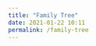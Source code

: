 ```yaml
---
title: "Family Tree"
date: 2021-01-22 10:11
permalink: /family-tree
---
```


<div id="chart_div" style="width: 140%; height: 140%;"></div>

<script type="text/javascript" src="https://www.gstatic.com/charts/loader.js">
</script>
<script type="text/javascript">
      google.charts.load('current', {packages:["orgchart"]});
      google.charts.setOnLoadCallback(drawChart);

      function drawChart() {
        var data = new google.visualization.DataTable();
        data.addColumn('string', 'Name');
        data.addColumn('string', 'Descendent');
        data.addColumn('string', 'ToolTip');

        // For each orgchart box, provide the name, manager, and tooltip to show.
        data.addRows([
['Henry J Horney 1920-2001','','US'],
['Marion C Beringer 1920-2019','','US'],
['Phillip Lee Horney 1991-2963','Henry J Horney 1920-2001','US'],
['Edith Allene Barnes 1881-1936','Henry J Horney 1920-2001','US'],
['Joel T Horney 1849-1929','Phillip Lee Horney 1991-2963',''],
['Jennie Lawrence 1854-1912','Phillip Lee Horney 1991-2963',''],
['Henry Allan Barnes 1843-','Edith Allene Barnes 1881-1936',''],
['Laura C Sloats 1851-1918','Edith Allene Barnes 1881-1936',''],
['Charles Nikolas Beringer 1884-1944','Marion C Beringer 1920-2019',''],
['Cecilia Elizabeth Haas 1892-1985','Marion C Beringer 1920-2019',''],
['Nikolas Beringer 1856-1916','Charles Nikolas Beringer 1884-1944','France'],
['Catherina Frising 1859-1946','Charles Nikolas Beringer 1884-1944','Luxembourg'],
['Joseph J Haas 1863-1932','Cecilia Elizabeth Haas 1892-1985',''],
['Catherine Louen 1867-1947','Cecilia Elizabeth Haas 1892-1985',''],

['Phillip Horney 1808-1883','Joel T Horney 1849-1929',''],
['Dorcas McKee 1814-1899','Joel T Horney 1849-1929',''],
['Emmett Van Allen Barnes 1811-1895','Henry Allan Barnes 1843-',''],
['Harriet Nawell Baldwin 1815-1888','Henry Allan Barnes 1843-',''],
['Jean Beringer 1823-1873','Nikolas Beringer 1856-1916',''],
['Anne Muller 1828-1883','Nikolas Beringer 1856-1916',''],
['Clement Frising 1836-1908','Catherina Frising 1859-1946','Luxembourg'],
['Catharina Lucas 1836-1911','Catherina Frising 1859-1946','Luxembourg'],
['Valentine Haas','Joseph J Haas 1863-1932','Germany'],
['Michael Louen 1831-','Catherine Louen 1867-1947','Prussia, Germany'],
['Elizabeth Hessler 1839','Catherine Louen 1867-1947','Prussia, Germany'],

['Manlove Horney 1782-1832','Phillip Horney 1808-1883','North Carolina, US'],
['Lydia Smith 1782-1844','Phillip Horney 1808-1883','North Carolina, US'],
['William McKee 1782-1851','Dorcas McKee 1814-1899','Kentucky, US'],
['Cassandra Frakes 1782-1867','Dorcas McKee 1814-1899','Pennsylvania, US'],
['Henri Frising 1810-1895','Clement Frising 1836-1908','Folschette, Redange, Luxembourg'],
['Anna Maria Putz','Clement Frising 1836-1908','Roodt-les-Ell, Redange, Luxembourg'],
['Mathias Lucas 1803-1882','Catharina Lucas 1836-1911','Bettendorf, Diekirch, Luxembourg'],
['Catharina Bastendorf 1809-1887','Catharina Lucas 1836-1911','Fouhren, Vianden, Luxembourg'],
['Valentine Haas','Joseph J Haas 1863-1932','Germany'],

['Phillip Horney 1758-1820','Manlove Horney 1782-1832','Caroline, Maryland, British Colony'],
['Sarah Manlove 1756-1795','Manlove Horney 1782-1832','Caroline, Somerset, Maryland, British Colony'],
['Jeffrey Horney II 1720-1779','Phillip Horney 1758-1820','Talbot, Maryland, British Colony'],
['Deborah Baynard 1716-1792','Phillip Horney 1758-1820','Queen Annes, Maryland, British Colony'],
['William Manlove 1730-1804','Sarah Manlove 1756-1795','Kent, Delaware, US'],
['Hanna Robinson 1730-1786','Sarah Manlove 1756-1795','Kent, Delaware, US'],
['Alexander H Smith 1747-1828','Lydia Smith 1782-1844','Randolph, North Carolina, US'],
['Keziah Lamar 1754-1838','Lydia Smith 1782-1844','Prince George s, Maryland, US'],
['David Smith 1720-1787','Alexander H Smith 1747-1828','Richmond, Virginia, US'],
['Anne Bryant 1723-1805','Alexander H Smith 1747-1828','Farnham, Richmond, Virginia, US'],
['James Lamar Sr. 1724-1786','Keziah Lamar 1754-1838','Prince George s, Maryland, US'],
['Verlinda Osborne 1725-1760','Keziah Lamar 1754-1838','Prince George s, Maryland, US'],

['James M\'Kee 1756-1830','William McKee 1782-1851','Cumberland, Pennsylvania, US'],
['Agnes Dickson 1750-1793','William McKee 1782-1851','Franklin, Pennsylvania, US'],
['Hugh M\'Kee 1728-1795','James M\'Kee 1756-1830','Snyder, Pennsylvania, US'],
['Mary Nesbit 1732-1795','James M\'Kee 1756-1830','Franklin, Pennsylvania, US'],
['Andrew Dickson 1712-1783','Agnes Dickson 1750-1793','Tioga, Pennsylvania, US'],
['Agnes Hill 1711-1770','Agnes Dickson 1750-1793','Franklin, Pennsylvania, US'],
['Henry Frakes IV 1760-1801','Cassandra Frakes 1782-1867','Pennsylvania, British Colony'],
['Hannah Daugherty 1765-1814','Cassandra Frakes 1782-1867','Baltimore, Maryland, British Colony'],
['Henry Frigg Frakes III 1734-1801','Henry Frakes IV 1760-1801','Bedford, Pennsylvania, British Colony'],
['Eleanor Watkins 1740-1798','Henry Frakes IV 1760-1801','Greene, Pennsylvania, British Colony'],
['Hugh Daughergy 1740-1765','Hannah Daugherty 1765-1814','Virginia, British Colony'],
['Hannah Conahan 1745-','Hannah Daugherty 1765-1814','Ireland'],

['Jeffrey Horney I 1675-1738','Jeffrey Horney II 1720-1779','Talbot, Maryland, British Colony'],
['Elizabeth Harwood 1675-1737','Jeffrey Horney II 1720-1779','Talbot, Maryland, British Colony'],
['Geoffrey Horney 1640-1711','Jeffrey Horney I 1675-1738','Talbot, Maryland, British Colony'],
['Mrs Julianna Horney 1643-1717','Jeffrey Horney I 1675-1738','Talbot, Maryland, British Colony'],
['Peter Harwood 1633-1765','Elizabeth Harwood 1675-1737','Virginia, British Colony'],
['William Baynard 1684-1729','Deborah Baynard 1716-1792','Talbot, Maryland, British Colony'],
['Susannah Pardo 1695-','Deborah Baynard 1716-1792','Maryland, British Colony'],
['John Baynard 1640-1705','William Baynard 1684-1729','Blagdon, Somerset, England'],
['Elizabeth Blackwell 1662-1691','William Baynard 1684-1729','Talbot, Maryland, British Colony'],

['Mark Manlove II 1701-1730','William Manlove 1730-1804','Delaware, British Colony'],
['Elizabeth Browne 1703-1748','William Manlove 1730-1804','Kent, Delaware, British Colony'],
['Mark Manlove 1677-1748','Mark Manlove II 1701-1730','Kent, Delaware, British Colony'],
['Margeret Hart 1679-1726','Mark Manlove II 1701-1730','Sussex, Delaware, British Colony'],
['Daniel Browne 1680-1725','Elizabeth Browne 1703-1748','Delaware, British Colony'],
['Elizabeth Pemberton 1680-1725','Elizabeth Browne 1703-1748','Sussex, Delaware, British Colony'],
['Daniel Robbison 1708-1765','William Manlove 1730-1804','Kent, Delaware, British Colony'],
['Patience Willson 1710-','William Manlove 1730-1804','Kent, Delaware, British Colony'],
['George Robbison 1690-1733','Daniel Robbison 1708-1765','Kent, Delaware, British Colony'],
['Mary Walton','Daniel Robbison 1708-1765',''],

['William Smith 1697-1743','David Smith 1720-1787','Wrightstown, Bucks, Pennsylvania, British Colony'],
['Mary Ruddle','David Smith 1720-1787',''],
['Robert Smith 1675-1738','William Smith 1697-1743','Glastonbury, Somerset, England'],
['John Bryan 1694-1736','Anne Bryant 1723-1805','Richmond, Virginia, British Colony'],
['Anne \'Anna\' Millikan 1700-1785','Anne Bryant 1723-1805','Bergen, New Jersey, British Colony'],
['Thomas Bryant Sr 1669-1717','John Bryan 1694-1736','Virginia, British Colony'],
['Eleanor 1669-1719','John Bryan 1694-1736','Rappahannock, Virginia, British Colony'],

['Thomas Lamar II 1670-1749','James Lamar Sr. 1724-1786','Prince George\'s, Maryland, British Colony'],
['Martha Blanford 1682-1755','James Lamar Sr. 1724-1786','Prince George Co, Maryland, British Colony'],
['Thomas Lamar 1641-1714','Thomas Lamar II 1670-1749','Anjoy, Isere, Rhone-Alpes, France'],
['Mary Ann Pottinger 1639-1716','Thomas Lamar II 1670-1749','Calvert, Maryland, British Colony'],
['Thomas J Blandford 1648-1698','Martha Blanford 1682-1755','Dorset, England'],
['Tabitha Wright 1647-1701','Martha Blanford 1682-1755','Calvert, Cecil, Maryland, British Colony'],
['Richard Osborne 1675-','Verlinda Osborne 1725-1760','Prince George\'s, Maryland, British Colony'],
['Frances Cooke 1709-1769','Verlinda Osborne 1725-1760','Maryland, British Colony'],

['Thomas M\'Kee Farmer and Indian Trader 1688-','Hugh M\'Kee 1728-1795','Antrim, Ireland'],
['Mary Raised by Shawnees 1705-','Hugh M\'Kee 1728-1795','Virginia, British Colony'],
['Alexander M\'Kee 1668-1740','Thomas M\'Kee Farmer and Indian Trader 1688-','Country Antrim, Ireland'],
['Mrs Alexander M\'Kee 1672-','Thomas M\'Kee Farmer and Indian Trader 1688-','Country Antrim, Ireland'],
['Thomas Nesbit','Mary Nesbit 1732-1795',''],
['Jean Nesbit','Mary Nesbit 1732-1795',''],

['George Dickson 1690-1783','Andrew Dickson 1712-1783','Edinburgh, Midlothian, Scotland'],
['Janette Elder 1690-','Andrew Dickson 1712-1783','Scotland'],
['John Dickson 1654-','George Dickson 1690-1783','Edinburgh, Midlothian, Scotland'],
['Jean Robertsone 1654-','George Dickson 1690-1783','Dunfermline, Fife, Scotland'],
['Alexander Hill 1689-','Agnes Hill 1711-1770',''],
['Margaret Mitchell 1689-1746','Agnes Hill 1711-1770','Dunfermline, Fife, Scotland'],
['David Waugh 1655-','Alexander Hill 1689-','Dysart, Fife, Scotland'],
['Isobell Williamson 1640-','Alexander Hill 1689-','Dysart, Fife, Scotland'],
['Thomas Mitchell 1660-','Margaret Mitchell 1689-1746',''],
['Marion Mudie 1664-','Margaret Mitchell 1689-1746',''],

['Henry Friggs Frakes II 1693-1784','Henry Frigg Frakes III 1734-1801','Somerset, Montgomery, Maryland, British Colony'],
['Sarah 1706-','Henry Frigg Frakes III 1734-1801','Potomac River Valley, Maryland, British Colony'],
['Henry Friggs Frakes I 1665-1716','Henry Friggs Frakes II 1693-1784','Somerset, Montgomery, Maryland, British Colony'],
['Mary Robinson-Nobles 1676-1723','Henry Friggs Frakes II 1693-1784','Somerset, Montgomery, Maryland, British Colony'],
['Evan Watkins Sr 1710-1765','Eleanor Watkins 1740-1798','Prince Edward, Virginia, British Colony'],
['Mary Catherine Webb 1710-1764','Eleanor Watkins 1740-1798','Uley, Gloucestershire, England'],
['Peter James Watkins 1689-1745','Evan Watkins Sr 1710-1765','Talbot, Maryland, British Colony'],
['Mary Griffith 1689-1745','Evan Watkins Sr 1710-1765','New Castle, Delaware, British Colony'],
['John Webb 1686-','Mary Catherine Webb 1710-1764','Uley, Gloucestershire, England'],
['Alice Howell 1678-','Mary Catherine Webb 1710-1764','Uley, Gloucestershire, England'],

['Godfrey Horne 1595-1660','Geoffrey Horney 1640-1711','Kirkburton, Yorkshire, England'],
['Ellen Boothroyd 1598-1652','Geoffrey Horney 1640-1711','Kirkburton, Yorkshire, England'],
['Richardus Horne 1560-1617','Godfrey Horne 1595-1660','Kirkburton, Yorkshire, England'],
['Anna Heptonstall 1563-','Godfrey Horne 1595-1660','Nether, York, England'],
['Henry Boothroyd 1570-','Ellen Boothroyd 1598-1652','Kirkburton, Yorkshire, England'],

['Thomas Baynard 1613-1691','John Baynard 1640-1705','Blagdon Manor, Somersetshire, England'],
['Mary Bennett 1606-1673','John Baynard 1640-1705','Northamptonshire, England'],
['Thomas Baynard 1587-1652','Thomas Baynard 1613-1691','Blagdon Manor, Somersetshire, England'],
['Martha Prickman 1587-1683','Thomas Baynard 1613-1691','Somerset, England'],
['Thomas Bennett 1600-','Mary Bennett 1606-1673','Somersetshire, England'],
['Alice Pearce Sneale 1600-1647','Mary Bennett 1606-1673',''],
['Capt. John Blackwell Sr 1646-1688','Elizabeth Blackwell 1662-1691','Barnstable Massachusetts Bay, British Colony'],
['Sarah Warren 1649-1690','Mary Bennett 1606-1673','Plymouth, Massachusetts Bay, British Colony'],
['Michael Blackwell 1616-1710','Capt. John Blackwell Sr 1646-1688','Norfolk, England'],
['Unknown 1622-1709','Capt. John Blackwell Sr 1646-1688',''],
['Nathaniel Warren 1625-1667','Sarah Warren 1649-1690','Plymouth, Massachusetts Bay, British Colony'],
['Sarah Walker 1622-1700','Sarah Warren 1649-1690','Southwark, Surrey, England'],

['Robert Horne 1535-','Richardus Horne 1560-1617','Kirkburton, Yorkshire, England'],
['Franciscae 1544-','Richardus Horne 1560-1617','England'],

['Henry Baynard 1562-1621','Thomas Baynard 1587-1652','Cullerne, Wilts, England'],
['Anne Hobbes 1570-1639','Thomas Baynard 1587-1652','Blagdon, Somerset, England'],
['Thomas Baynard 1530-1608','Henry Baynard 1562-1621','Lackham House, Lacock, Wiltshire, England'],
['Elizabeth Barnes 1534-','Henry Baynard 1562-1621','St Mary, Wanstraw, Somerset, England'],
['Thomas Hobbes 1540-','Anne Hobbes 1570-1639','Stogursey, Somerset, England'],
['Elizabeth Webber','Anne Hobbes 1570-1639','Brompton Ralph, Somerset, England'],
['Richard Prickman 1588-','Martha Prickman 1587-1683','Blagdon, Somerset, England'],
['Mrs Richard Prickman 1592-','Martha Prickman 1587-1683','Blagdon, Somerset, England'],


['Richard Warren -1628','Nathaniel Warren 1625-1667','England <a href="https://en.wikipedia.org/wiki/Richard_Warren">Mayflower</a>'],
['Elizabeth Walker 1583-1673','Nathaniel Warren 1625-1667','Hertfordshire, England'],
['Christopher Warren 1546-1587','Richard Warren -1628','Cornwall, England'],
['Alice Webb 1559-1586','Richard Warren -1628','Devon, England'],
['Augustine Walker 1550-1614','Elizabeth Walker 1583-167','Hertfordshire, England'],
['Elizabeth 1551-1614','Elizabeth Walker 1583-167','Hertfordshire, England'],
['William Walker 1620-1703','Sarah Walker 1622-1700','Lancashire, England'],
['Sarah Snow 1632-1703','Sarah Walker 1622-1700','Plymouth, Massachusetts, British Colony'],
['William Walker 1565-1625','William Walker 1620-1703','Lancashire, England'],
['Jane Margaret Clark 1592-1625','William Walker 1620-1703','London, England'],
['Nicholas Snow 1599-1676','Sarah Snow 1632-1703','England'],
['Constance Hopkins 1606-1677','Sarah Snow 1632-1703','Hampshire, England'],

['Robert Baynard 1500-1537','Thomas Baynard 1530-1608','Wiltshire, England'],
['Ann Blake 1496-','Thomas Baynard 1530-1608','Wiltshire, England'],
['Philip Baynard 1471-1522','Robert Baynard 1500-1537','Wiltshire, England'],
['Jane Stukeley 1483-1513','Robert Baynard 1500-1537','Devon, England'],
['Robert Blake 1436-1515','Ann Blake 1496-','Wiltshire, England'],
['Margaret Englefield 1440-1500','Ann Blake 1496-','Wiltshire, England'],
['George Barnes 1510-','Elizabeth Barnes 1534-','Berks, England'],
['Mrs. George Barnes 1514-','Elizabeth Barnes 1534','Berks, England'],

['','',''],
['','',''],
['','',''],
['','',''],
['','',''],
['','',''],
['','',''],
['','',''],
['','',''],
['','',''],
['','',''],
['','',''],
['','',''],
['','',''],
['','',''],
['','',''],
['','',''],
        ]);

        // Create the chart.
        var chart = new google.visualization.OrgChart(document.getElementById('chart_div'));
        // Draw the chart, setting the allowHtml option to true for the tooltips.
        chart.draw(data, {'allowHtml':true,'allowCollapse':true});
      }
</script>
